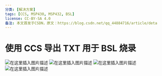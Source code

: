 ```yaml
---
分类: [解决方案]
tags: [CCS, MSP430, MSP432, BSL]
license: CC-BY-SA 4.0
备注: 本文首发于CSDN，原文：https://blog.csdn.net/qq_44884716/article/details/108282347
---
```


# 使用 CCS 导出 TXT 用于 BSL 烧录

![在这里插入图片描述](https://i-blog.csdnimg.cn/blog_migrate/c4583c9a3d9f17715f7bfe9319a8bc29.png#pic_center)
![在这里插入图片描述](https://i-blog.csdnimg.cn/blog_migrate/9699fe20aa6ffef261a000b3fd8bc2ba.png#pic_center)
![在这里插入图片描述](https://i-blog.csdnimg.cn/blog_migrate/dbe6eb5628f458c8fb049e0216c87aff.png#pic_center)
![在这里插入图片描述](https://i-blog.csdnimg.cn/blog_migrate/73853efe3996224d43427459dd322c6f.png#pic_center)
